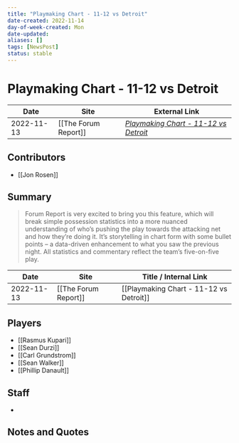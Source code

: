 ```yaml
---
title: "Playmaking Chart - 11-12 vs Detroit"
date-created: 2022-11-14
day-of-week-created: Mon
date-updated: 
aliases: []
tags: [NewsPost]
status: stable
---
```


# Playmaking Chart - 11-12 vs Detroit

| Date       | Site                 | External Link                                                                                          |
| ---------- | -------------------- | ------------------------------------------------------------------------------------------------------ |
| 2022-11-13 | [[The Forum Report]] | [*Playmaking Chart - 11-12 vs Detroit*](https://theforumreport.com/playmaking-chart-11-12-vs-detroit/) |

## Contributors
- [[Jon Rosen]]

## Summary
> Forum Report is very excited to bring you this feature, which will break simple possession statistics into a more nuanced understanding of who’s pushing the play towards the attacking net and how they’re doing it. It’s storytelling in chart form with some bullet points – a data-driven enhancement to what you saw the previous night. All statistics and commentary reflect the team’s five-on-five play.

| Date       | Site                 | Title / Internal Link                   |
| ---------- | -------------------- | --------------------------------------- |
| 2022-11-13 | [[The Forum Report]] | [[Playmaking Chart - 11-12 vs Detroit]] |

## Players
- [[Rasmus Kupari]]
- [[Sean Durzi]]
- [[Carl Grundstrom]]
- [[Sean Walker]]
- [[Phillip Danault]]

## Staff
- 

## Notes and Quotes
> 

